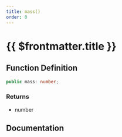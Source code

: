 ```yaml
---
title: mass()
order: 0
---
```


# {{ $frontmatter.title }}

<!--@include: ./mass_partial_header.md-->

## Function Definition

```ts
public mass: number;
```

### Returns

* number

## Documentation

<!--@include: ./mass_partial_footer.md-->
